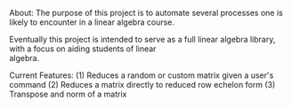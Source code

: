 About:
  The purpose of this project is to automate several processes one is likely to encounter in a linear algebra course. 

  Eventually this project is intended to serve as a full linear algebra library, with a focus on aiding students of linear    
  algebra.

Current Features:
  (1) Reduces a random or custom matrix given a user's command
  (2) Reduces a matrix directly to reduced row echelon form
  (3) Transpose and norm of a matrix





